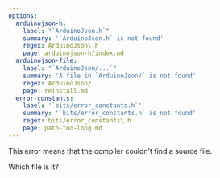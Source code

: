 ```yaml
---
options:
  arduinojson-h:
    label: "`ArduinoJson.h`"
    summary: '`ArduinoJson.h` is not found'
    regex: ArduinoJson\.h
    page: arduinojson-h/index.md
  arduinojson-file:
    label: "`ArduinoJson/...`"
    summary: 'A file in `ArduinoJson/` is not found'
    regex: ArduinoJson/
    page: reinstall.md
  error-constants:
    label: '`bits/error_constants.h`'
    summary: '`bits/error_constants.h` is not found'
    regex: bits/error_constants\.h    
    page: path-too-long.md
---
```


This error means that the compiler couldn't find a source file.

Which file is it?
